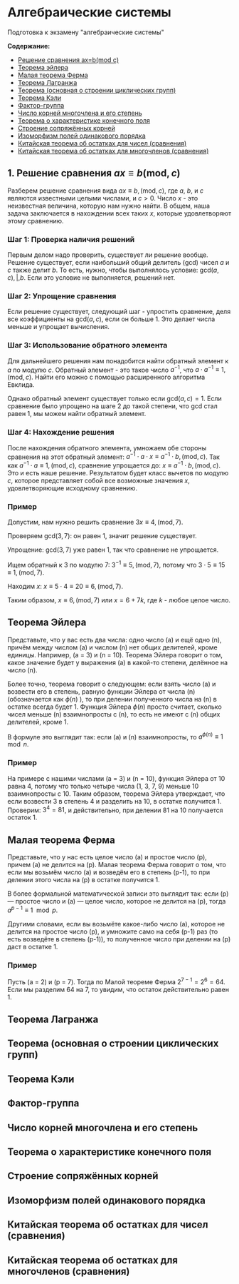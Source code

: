 # Алгебраические системы
Подготовка к экзамену "алгебраические системы"

 **Содержание:**
 - [Решение сравнения ax=b(mod c) ](#item-1)
 - [Теорема эйлера](#item-2)
 - [Малая теорема Ферма](#item-3)
 - [Теорема Лагранжа](#item-4)
 - [Теорема (основная о строении циклических групп)](#item-5)
 - [Теорема Кэли](#item-6)
 - [Фактор-группа](#item-7)
 - [Число корней многочлена и его степень](#item-8)
 - [Теорема о характеристике конечного поля](#item-9)
 - [Строение сопряжённых корней](#item-10)
 - [Изоморфизм полей одинакового порядка](#item-11)
 - [Китайская теорема об остатках для чисел (сравнения)](#item-12)
 - [Китайская теорема об остатках для многочленов (сравнения)](#item-13)

 <a id="item-1"></a>
## 1. Решение сравнения $ax \equiv b (\text{mod} , c)$

Разберем решение сравнения вида $ax \equiv b , (\text{mod} , c)$, где $a$, $b$, и $c$ являются известными целыми числами, и $c > 0$. Число $x$ - это неизвестная величина, которую нам нужно найти. В общем, наша задача заключается в нахождении всех таких $x$, которые удовлетворяют этому сравнению.

### Шаг 1: Проверка наличия решений
Первым делом надо проверить, существует ли решение вообще. Решение существует, если наибольший общий делитель (gcd) чисел $a$ и $c$ также делит $b$. То есть, нужно, чтобы выполнялось условие: $\text{gcd}(a, c) ,|, b$. Если это условие не выполняется, решений нет.

### Шаг 2: Упрощение сравнения
Если решение существует, следующий шаг - упростить сравнение, деля все коэффициенты на $\text{gcd}(a, c)$, если он больше 1. Это делает числа меньше и упрощает вычисления.

### Шаг 3: Использование обратного элемента
Для дальнейшего решения нам понадобится найти обратный элемент к $a$ по модулю $c$. Обратный элемент - это такое число $a^{-1}$, что $a \cdot a^{-1} \equiv 1 , (\text{mod} , c)$. Найти его можно с помощью расширенного алгоритма Евклида.

Однако обратный элемент существует только если $\text{gcd}(a, c) = 1$. Если сравнение было упрощено на шаге 2 до такой степени, что $\text{gcd}$ стал равен 1, мы можем найти обратный элемент.

### Шаг 4: Нахождение решения
После нахождения обратного элемента, умножаем обе стороны сравнения на этот обратный элемент: $a^{-1} \cdot a \cdot x \equiv a^{-1} \cdot b , (\text{mod} , c)$. Так как $a^{-1} \cdot a \equiv 1 , (\text{mod} , c)$, сравнение упрощается до: $x \equiv a^{-1} \cdot b , (\text{mod} , c)$. Это и есть наше решение. Результатом будет класс вычетов по модулю $c$, которое представляет собой все возможные значения $x$, удовлетворяющие исходному сравнению.

### Пример
Допустим, нам нужно решить сравнение $3x \equiv 4 , (\text{mod} , 7)$.

Проверяем $\text{gcd}(3, 7)$: он равен 1, значит решение существует.

Упрощение: $\text{gcd}(3, 7)$ уже равен 1, так что сравнение не упрощается.

Ищем обратный к 3 по модулю 7: $3^{-1} \equiv 5 , (\text{mod} , 7)$, потому что $3 \cdot 5 \equiv 15 \equiv 1 , (\text{mod} , 7)$.

Находим $x$: $x \equiv 5 \cdot 4 \equiv 20 \equiv 6 , (\text{mod} , 7)$.

Таким образом, $x \equiv 6 , (\text{mod} , 7)$ или $x = 6 + 7k$, где $k$ - любое целое число.

 <a id="item-2"></a>
## Теорема Эйлера
Представьте, что у вас есть два числа: одно число (a) и ещё одно (n), причём между числом (a) и числом (n) нет общих делителей, кроме единицы. Например, (a = 3) и (n = 10). Теорема Эйлера говорит о том, какое значение будет у выражения (a) в какой-то степени, делённое на число (n).

Более точно, теорема говорит о следующем: если взять число (a) и возвести его в степень, равную функции Эйлера от числа (n) (обозначается как $\phi(n)$ ), то при делении полученного числа на (n) в остатке всегда будет 1. Функция Эйлера $\phi(n)$ просто считает, сколько чисел меньше (n) взаимнопросты с (n), то есть не имеют с (n) общих делителей, кроме 1.

В формуле это выглядит так: если (a) и (n) взаимнопросты, то $a^{\phi(n)} \equiv 1 \mod n$.

### Пример

На примере с нашими числами (a = 3) и (n = 10), функция Эйлера от 10 равна 4, потому что только четыре числа (1, 3, 7, 9) меньше 10 взаимнопросты с 10. Таким образом, теорема Эйлера утверждает, что если возвести 3 в степень 4 и разделить на 10, в остатке получится 1. Проверим: $3^4 = 81$, и действительно, при делении 81 на 10 получается остаток 1.

 <a id="item-3"></a>
## Малая теорема Ферма
Представьте, что у нас есть целое число (a) и простое число (p), причем (a) не делится на (p). Малая теорема Ферма говорит о том, что если мы возьмём число (a) и возведём его в степень (p-1), то при делении этого числа на (p) в остатке получится 1.

В более формальной математической записи это выглядит так: если (p) — простое число и (a) — целое число, которое не делится на (p), тогда $a^{p-1} \equiv 1 \mod p$.

Другими словами, если вы возьмёте какое-либо число (a), которое не делится на простое число (p), и умножите само на себя (p-1) раз (то есть возведёте в степень (p-1)), то полученное число при делении на (p) даст в остатке 1.

### Пример

Пусть (a = 2) и (p = 7). Тогда по Малой теореме Ферма $2^{7-1} = 2^6 = 64$. Если мы разделим 64 на 7, то увидим, что остаток действительно равен 1.

 <a id="item-4"></a>
## Теорема Лагранжа

 <a id="item-5"></a>
## Теорема (основная о строении циклических групп)

 <a id="item-6"></a>
## Теорема Кэли

 <a id="item-7"></a>
## Фактор-группа

 <a id="item-8"></a>
## Число корней многочлена и его степень

 <a id="item-9"></a>
## Теорема о характеристике конечного поля

 <a id="item-10"></a>
## Строение сопряжённых корней

 <a id="item-11"></a>
## Изоморфизм полей одинакового порядка

 <a id="item-12"></a>
## Китайская теорема об остатках для чисел (сравнения)

 <a id="item-13"></a>
## Китайская теорема об остатках для многочленов (сравнения)
